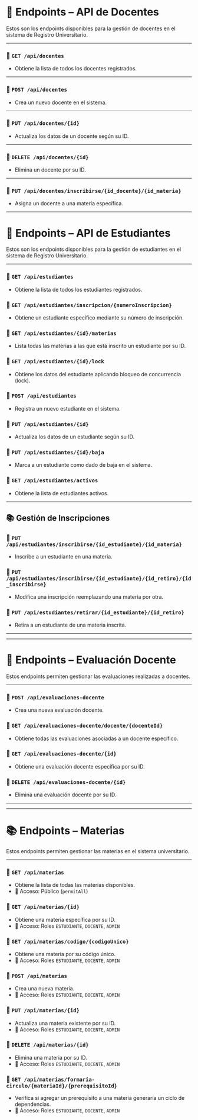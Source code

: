 # 📘 Endpoints – API de Docentes

Estos son los endpoints disponibles para la gestión de docentes en el sistema de Registro Universitario.

---

### 🔹 `GET /api/docentes`

- Obtiene la lista de todos los docentes registrados.

---

### 🔹 `POST /api/docentes`

- Crea un nuevo docente en el sistema.

---

### 🔹 `PUT /api/docentes/{id}`

- Actualiza los datos de un docente según su ID.

---

### 🔹 `DELETE /api/docentes/{id}`

- Elimina un docente por su ID.

---

### 🔹 `PUT /api/docentes/inscribirse/{id_docente}/{id_materia}`

- Asigna un docente a una materia específica.

---
# 📘 Endpoints – API de Estudiantes

Estos son los endpoints disponibles para la gestión de estudiantes en el sistema de Registro Universitario.

---

### 🔹 `GET /api/estudiantes`
- Obtiene la lista de todos los estudiantes registrados.

### 🔹 `GET /api/estudiantes/inscripcion/{numeroInscripcion}`
- Obtiene un estudiante específico mediante su número de inscripción.

### 🔹 `GET /api/estudiantes/{id}/materias`
- Lista todas las materias a las que está inscrito un estudiante por su ID.

### 🔹 `GET /api/estudiantes/{id}/lock`
- Obtiene los datos del estudiante aplicando bloqueo de concurrencia (lock).

### 🔹 `POST /api/estudiantes`
- Registra un nuevo estudiante en el sistema.

### 🔹 `PUT /api/estudiantes/{id}`
- Actualiza los datos de un estudiante según su ID.

### 🔹 `PUT /api/estudiantes/{id}/baja`
- Marca a un estudiante como dado de baja en el sistema.

### 🔹 `GET /api/estudiantes/activos`
- Obtiene la lista de estudiantes activos.

---

## 📚 Gestión de Inscripciones

### 🔹 `PUT /api/estudiantes/inscribirse/{id_estudiante}/{id_materia}`
- Inscribe a un estudiante en una materia.

### 🔹 `PUT /api/estudiantes/inscribirse/{id_estudiante}/{id_retiro}/{id_inscribirse}`
- Modifica una inscripción reemplazando una materia por otra.

### 🔹 `PUT /api/estudiantes/retirar/{id_estudiante}/{id_retiro}`
- Retira a un estudiante de una materia inscrita.

---

---

# 🧾 Endpoints – Evaluación Docente

Estos endpoints permiten gestionar las evaluaciones realizadas a docentes.

---

### 🔹 `POST /api/evaluaciones-docente`
- Crea una nueva evaluación docente.

### 🔹 `GET /api/evaluaciones-docente/docente/{docenteId}`
- Obtiene todas las evaluaciones asociadas a un docente específico.

### 🔹 `GET /api/evaluaciones-docente/{id}`
- Obtiene una evaluación docente específica por su ID.

### 🔹 `DELETE /api/evaluaciones-docente/{id}`
- Elimina una evaluación docente por su ID.

---

---

# 📚 Endpoints – Materias

Estos endpoints permiten gestionar las materias en el sistema universitario.

---

### 🔹 `GET /api/materias`
- Obtiene la lista de todas las materias disponibles.
- 📌 Acceso: Público (`permitAll`)

### 🔹 `GET /api/materias/{id}`
- Obtiene una materia específica por su ID.
- 🔐 Acceso: Roles `ESTUDIANTE`, `DOCENTE`, `ADMIN`

### 🔹 `GET /api/materias/codigo/{codigoUnico}`
- Obtiene una materia por su código único.
- 🔐 Acceso: Roles `ESTUDIANTE`, `DOCENTE`, `ADMIN`

### 🔹 `POST /api/materias`
- Crea una nueva materia.
- 🔐 Acceso: Roles `ESTUDIANTE`, `DOCENTE`, `ADMIN`

### 🔹 `PUT /api/materias/{id}`
- Actualiza una materia existente por su ID.
- 🔐 Acceso: Roles `ESTUDIANTE`, `DOCENTE`, `ADMIN`

### 🔹 `DELETE /api/materias/{id}`
- Elimina una materia por su ID.
- 🔐 Acceso: Roles `ESTUDIANTE`, `DOCENTE`, `ADMIN`

### 🔹 `GET /api/materias/formaria-circulo/{materiaId}/{prerequisitoId}`
- Verifica si agregar un prerequisito a una materia generaría un ciclo de dependencias.
- 🔐 Acceso: Roles `ESTUDIANTE`, `DOCENTE`, `ADMIN`
